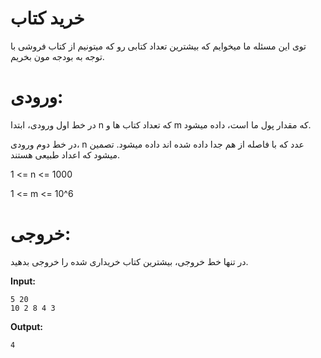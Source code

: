 # خرید کتاب

توی این مسئله ما میخوایم که بیشترین تعداد کتابی رو که میتونیم از کتاب فروشی با توجه به بودجه مون بخریم.

# ورودی: 
در خط اول ورودی، ابتدا n که تعداد کتاب ها و m که مقدار پول ما است، داده میشود. 

در خط دوم ورودی، n عدد که با فاصله از هم جدا داده شده اند داده میشود. تصمین میشود که اعداد طبیعی هستند.

1 <= n <= 1000

1 <= m <= 10^6

# خروجی: 
 در تنها خط خروجی، بیشترین کتاب خریداری شده را خروجی بدهید.


**Input:**
```
5 20
10 2 8 4 3
```

**Output:**
```
4
```
